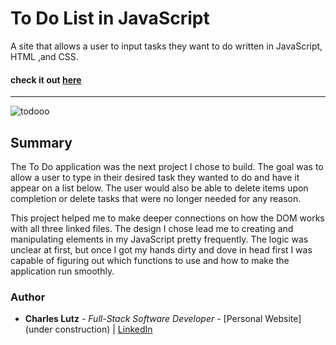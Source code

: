 # To Do List in JavaScript


A site that allows a user to input tasks they want to do written in JavaScript, HTML ,and CSS.


#### check it out [here](https://charles-carm.github.io/to-do/)
---

![todooo](https://user-images.githubusercontent.com/103493003/166660253-5bd14c70-0d33-4eaa-9dbb-0b4e120fbaa0.PNG)

## Summary

The To Do application was the next project I chose to build. The goal was to allow a user to type in 
their desired task they wanted to do and have it appear on a list below. The user would also be able
to delete items upon completion or delete tasks that were no longer needed for any reason.

This project helped me to make deeper connections on how the DOM works with all three linked files. The
design I chose lead me to creating and manipulating elements in my JavaScript pretty frequently. The logic 
was unclear at first, but once I got my hands dirty and dove in head first I was capable of figuring out
which functions to use and how to make the application run smoothly.

### Author
* __Charles Lutz__ - *Full-Stack Software Developer* - [Personal Website](under construction) | [LinkedIn](www.linkedin.com/in/CharlesCarMichaelLutz)

